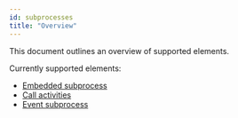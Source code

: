 ```yaml
---
id: subprocesses
title: "Overview"
---
```


This document outlines an overview of supported elements.

Currently supported elements:

* [Embedded subprocess](embedded-subprocesses/embedded-subprocesses.md)
* [Call activities](call-activities/call-activities.md)
* [Event subprocess](event-subprocesses/event-subprocesses.md)
